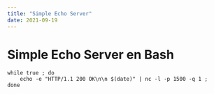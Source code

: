 ```yaml
---
title: "Simple Echo Server"
date: 2021-09-19
---
```


# Simple Echo Server en Bash

```
while true ; do
    echo -e "HTTP/1.1 200 OK\n\n $(date)" | nc -l -p 1500 -q 1 ;
done
```


